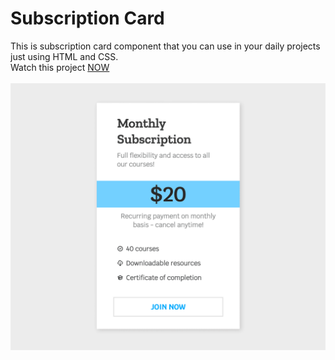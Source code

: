 # Subscription Card
This is subscription card component that you can use in your daily projects just using HTML and CSS.
<br/>
Watch this project [NOW](https://mohammadkiaei.github.io/subscription-card/)
<br/>
<br/>
![Subscription Card](https://github.com/mohammadkiaei/subscription-card/blob/master/subscription-card.png)
